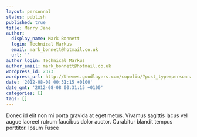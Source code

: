 ```yaml
---
layout: personnal
status: publish
published: true
title: Marry Jane
author:
  display_name: Mark Bonnett
  login: Technical Markus
  email: mark_bonnett@hotmail.co.uk
  url: ''
author_login: Technical Markus
author_email: mark_bonnett@hotmail.co.uk
wordpress_id: 2373
wordpress_url: http://themes.goodlayers.com/copolio/?post_type=personnal&amp;p=2373
date: '2012-08-08 00:31:15 +0100'
date_gmt: '2012-08-08 00:31:15 +0100'
categories: []
tags: []
---
```

<p>Donec id elit non mi porta gravida at eget metus. Vivamus sagittis lacus vel augue laoreet rutrum faucibus dolor auctor. Curabitur blandit tempus porttitor. Ipsum Fusce</p>
